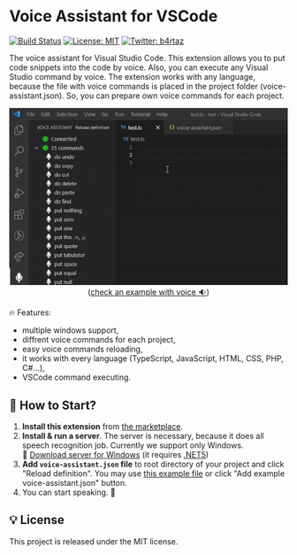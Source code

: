 # Voice Assistant for VSCode

[![Build Status](https://travis-ci.com/b4rtaz/voice-assistant.svg?branch=main)](https://travis-ci.com/b4rtaz/voice-assistant) [![License: MIT](https://img.shields.io/github/license/mashape/apistatus.svg)](/LICENSE) [![Twitter: b4rtaz](https://img.shields.io/twitter/follow/b4rtaz.svg?style=social)](https://twitter.com/b4rtaz)

The voice assistant for Visual Studio Code. This extension allows you to put code snippets into the code by voice. Also, you can execute any Visual Studio command by voice. The extension works with any language, because the file with voice commands is placed in the project folder (voice-assistant.json). So, you can prepare own voice commands for each project.

<p align="center"><img src="./.github/preview.gif" alt="Voice Assistant for VSCode" /><br />(<a href="https://twitter.com/b4rtaz/status/1396126210279759872">check an example with voice 🔉</a>)</p>

🔥 Features:

* multiple windows support,
* diffrent voice commands for each project,
* easy voice commands reloading,
* it works with every language (TypeScript, JavaScript, HTML, CSS, PHP, C#...),
* VSCode command executing.

## 🚀 How to Start?

1. **Install this extension** from [the marketplace](https://marketplace.visualstudio.com/items?itemName=b4rtaz.voice-assistant).
2. **Install & run a server**. The server is necessary, because it does all speech recognition job. Currently we support only Windows.  
   💾 [Download server for Windows](https://github.com/b4rtaz/voice-assistant-net-server/releases/download/v0.1.0/VoiceAssistant.Server.0.1.0.zip) (it requires [.NET5](https://dotnet.microsoft.com/download/dotnet/5.0))
3. **Add `voice-assistant.json` file** to root directory of your project and click "Reload definition". You may use [this example file](media/voice-assistant.json) or click "Add example voice-assistant.json" button.
4. You can start speaking. 🎤

## 💡 License

This project is released under the MIT license.
